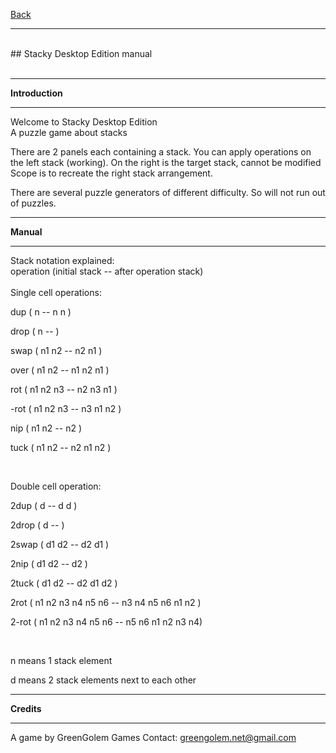 [Back](https://greengolem.github.io)
<hr>
<br>
## Stacky Desktop Edition manual<br><br>

----------

**Introduction**

----------

Welcome to Stacky Desktop Edition
<br>
A puzzle game about stacks

There are 2 panels each containing a stack.
You can apply operations on the left stack (working).
On the right is the target stack, cannot be modified
Scope is to recreate the right stack arrangement.

There are several puzzle generators of different difficulty.
So will not run out of puzzles. 

----------

**Manual**

----------

Stack notation explained:
<br>
operation (initial stack -- after operation stack)
<br><br>
Single cell operations:

dup   ( n -- n n )

drop  ( n -- )

swap  ( n1 n2 -- n2 n1 )

over  ( n1 n2 -- n1 n2 n1 )

rot  ( n1 n2 n3 -- n2 n3 n1 )

-rot  ( n1 n2 n3 -- n3 n1 n2 )

nip  ( n1 n2 -- n2 )

tuck  ( n1 n2 -- n2 n1 n2 )

<br>

Double cell operation:

2dup  ( d -- d d )

2drop ( d -- )

2swap ( d1 d2 -- d2 d1 )

2nip ( d1 d2 -- d2 )

2tuck ( d1 d2 -- d2 d1 d2 )

2rot ( n1 n2 n3 n4 n5 n6 -- n3 n4 n5 n6 n1 n2 )

2-rot ( n1 n2 n3 n4 n5 n6 -- n5 n6 n1 n2 n3 n4)    

<br>

n means 1 stack element

d means 2 stack elements next to each other

----------

**Credits**

----------

A game by GreenGolem Games
Contact:
greengolem.net@gmail.com

